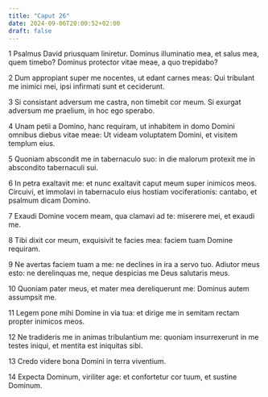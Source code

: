 ```yaml
---
title: "Caput 26"
date: 2024-09-06T20:00:52+02:00
draft: false
---
```



1 Psalmus David priusquam liniretur. Dominus illuminatio mea, et salus mea, quem timebo? Dominus protector vitae meae, a quo trepidabo?

2 Dum appropiant super me nocentes, ut edant carnes meas: Qui tribulant me inimici mei, ipsi infirmati sunt et ceciderunt.

3 Si consistant adversum me castra, non timebit cor meum. Si exurgat adversum me praelium, in hoc ego sperabo.

4 Unam petii a Domino, hanc requiram, ut inhabitem in domo Domini omnibus diebus vitae meae: Ut videam voluptatem Domini, et visitem templum eius.

5 Quoniam abscondit me in tabernaculo suo: in die malorum protexit me in abscondito tabernaculi sui.

6 In petra exaltavit me: et nunc exaltavit caput meum super inimicos meos. Circuivi, et immolavi in tabernaculo eius hostiam vociferationis: cantabo, et psalmum dicam Domino.

7 Exaudi Domine vocem meam, qua clamavi ad te: miserere mei, et exaudi me.

8 Tibi dixit cor meum, exquisivit te facies mea: faciem tuam Domine requiram.

9 Ne avertas faciem tuam a me: ne declines in ira a servo tuo. Adiutor meus esto: ne derelinquas me, neque despicias me Deus salutaris meus.

10 Quoniam pater meus, et mater mea dereliquerunt me: Dominus autem assumpsit me.

11 Legem pone mihi Domine in via tua: et dirige me in semitam rectam propter inimicos meos.

12 Ne tradideris me in animas tribulantium me: quoniam insurrexerunt in me testes iniqui, et mentita est iniquitas sibi.

13 Credo videre bona Domini in terra viventium.

14 Expecta Dominum, viriliter age: et confortetur cor tuum, et sustine Dominum.

